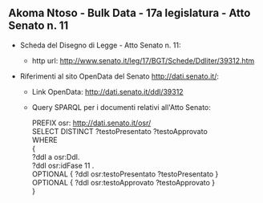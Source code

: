 ## Akoma Ntoso - Bulk Data - 17a legislatura - Atto Senato n. 11 ##

* Scheda del Disegno di Legge - Atto Senato n. 11:
	* http url: http://www.senato.it/leg/17/BGT/Schede/Ddliter/39312.htm

* Riferimenti al sito OpenData del Senato http://dati.senato.it/:
	* Link OpenData: http://dati.senato.it/ddl/39312
	* Query SPARQL per i documenti relativi all'Atto Senato:

        PREFIX osr: <http://dati.senato.it/osr/>  
		SELECT DISTINCT ?testoPresentato ?testoApprovato  
		WHERE  
		{  
		    ?ddl a osr:Ddl.  
		    ?ddl osr:idFase 11 .  
		    OPTIONAL { ?ddl osr:testoPresentato ?testoPresentato }  
		    OPTIONAL { ?ddl osr:testoApprovato ?testoApprovato }  
		}
		
